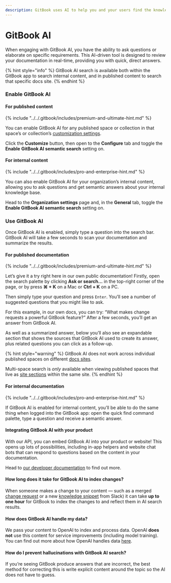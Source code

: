 ```yaml
---
description: GitBook uses AI to help you and your users find the knowledge you need, faster
---
```


# GitBook AI

When engaging with GitBook AI, you have the ability to ask questions or elaborate on specific requirements. This AI-driven tool is designed to review your documentation in real-time, providing you with quick, direct answers.

{% hint style="info" %}
GitBook AI search is available both within the GitBook app to search internal content, and in published content to search that specific docs site.&#x20;
{% endhint %}

### Enable GitBook AI

#### For published content

{% include "../../.gitbook/includes/premium-and-ultimate-hint.md" %}

You can enable GitBook AI for any published space or collection in that space’s or collection’s [customization settings](../../publishing-documentation/customization/).&#x20;

Click the **Customize** button, then open to the **Configure** tab and toggle the **Enable** **GitBook AI semantic search** setting on.

#### For internal content

{% include "../../.gitbook/includes/pro-and-enterprise-hint.md" %}

You can also enable GitBook AI for your organization’s internal content, allowing you to ask questions and get semantic answers about your internal knowledge base.&#x20;

Head to the **Organization settings** page and, in the **General** tab, toggle the **Enable GitBook AI semantic search** setting on.

### Use GitBook AI <a href="#how-do-i-use-gitbook-ai" id="how-do-i-use-gitbook-ai"></a>

Once GitBook AI is enabled, simply type a question into the search bar. GitBook AI will take a few seconds to scan your documentation and summarize the results.

#### For published documentation

{% include "../../.gitbook/includes/premium-and-ultimate-hint.md" %}

Let’s give it a try right here in our own public documentation! Firstly, open the search palette by clicking **Ask or search…** in the top-right corner of the page, or by press **⌘ + K** on a Mac or **Ctrl + K** on a PC.

Then simply type your question and press `Enter`. You’ll see a number of suggested questions that you might like to ask.

For this example, in our own docs, you can try: “What makes change requests a powerful GitBook feature?” After a few seconds, you’ll get an answer from GitBook AI.

As well as a summarized answer, below you’ll also see an expandable section that shows the sources that GitBook AI used to create its answer, plus related questions you can click as a follow-up.

{% hint style="warning" %}
GitBook AI does not work across individual published spaces on different [docs sites](../../publishing-documentation/publish-a-docs-site/).

Multi-space search is _only_ available when viewing published spaces that live as [site sections](../../publishing-documentation/site-structure/site-sections.md) within the same site.&#x20;
{% endhint %}

#### For internal documentation

{% include "../../.gitbook/includes/pro-and-enterprise-hint.md" %}

If GitBook AI is enabled for internal content, you’ll be able to do the same thing when logged into the GitBook app: open the quick find command palette, type a question and receive a semantic answer.

#### Integrating GitBook AI with your product

With our API, you can embed GitBook AI into your product or website! This opens up lots of possibilities, including in-app helpers and website chat bots that can respond to questions based on the content in your documentation.

Head to [our developer documentation](https://docs.gitbook.com/developers/gitbook-api/api-reference/docs-sites/site-ai-ask#post-orgs-organizationid-sites-siteid-ask) to find out more.

#### How long does it take for GitBook AI to index changes?

When someone makes a change to your content — such as a merged [change request](../../collaboration/change-requests.md) or a new [knowledge snippet](../../snippets/snippets-beta.md) from Slack) it can take **up to one hour** for GitBook to index the changes to and reflect them in AI search results.

#### How does GitBook AI handle my data?

We pass your content to OpenAI to index and process data. OpenAI **does not** use this content for service improvements (including model training). You can find out more about how OpenAI handles data [here](https://openai.com/blog/introducing-chatgpt-and-whisper-apis#developer-focus).

#### How do I prevent hallucinations with GitBook AI search?

If you’re seeing GitBook produce answers that are incorrect, the best method for correcting this is write explicit content around the topic so the AI does not have to guess.
